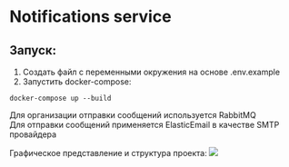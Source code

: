 # Notifications service

## Запуск:

1. Создать файл с переменными окружения на основе .env.example
2. Запустить docker-compose:

```shell
docker-compose up --build  
```

Для организации отправки сообщений используется RabbitMQ<br />
Для отправки сообщений применяется ElasticEmail в качестве SMTP провайдера

Графическое представление и структура проекта:
<img src='https://github.com/mod-web/notifications/blob/master/structure.jpg' />
